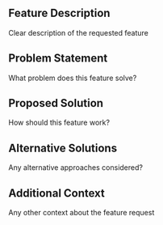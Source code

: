 ## Feature Description
Clear description of the requested feature

## Problem Statement
What problem does this feature solve?

## Proposed Solution
How should this feature work?

## Alternative Solutions
Any alternative approaches considered?

## Additional Context
Any other context about the feature request
